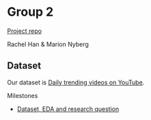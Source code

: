 # Group 2
[Project repo](https://github.com/STAT547-UBC-2019-20/group_2.git)


Rachel Han & Marion Nyberg 

## Dataset
Our dataset is [Daily trending videos on YouTube](https://www.kaggle.com/datasnaek/youtube-new).

Milestones
- [Dataset, EDA and research question](https://hanrach.github.io/group_2/milestone1_547.html)
